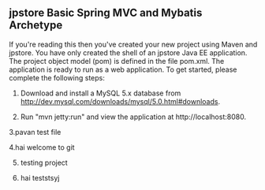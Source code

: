 jpstore Basic Spring MVC and Mybatis Archetype
--------------------------------------------------------------------------------
If you're reading this then you've created your new project using Maven and
jpstore.  You have only created the shell of an jpstore Java EE
application.  The project object model (pom) is defined in the file pom.xml.
The application is ready to run as a web application.
To get started, please complete the following steps:

1. Download and install a MySQL 5.x database from 
   http://dev.mysql.com/downloads/mysql/5.0.html#downloads.

2. Run "mvn jetty:run" and view the application at http://localhost:8080.

3.pavan test file

4.hai welcome to git

5. testing project

6. hai
teststsyj
